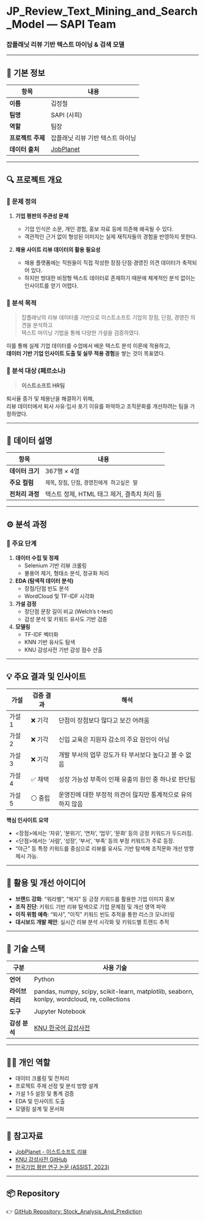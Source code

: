 # JP_Review_Text_Mining_and_Search_Model — SAPI Team
### 잡플래닛 리뷰 기반 텍스트 마이닝 & 검색 모델

---

## 📘 기본 정보

| 항목 | 내용 |
|------|------|
| **이름** | 김정철 |
| **팀명** | SAPI (사피) |
| **역할** | 팀장 |
| **프로젝트 주제** | 잡플래닛 리뷰 기반 텍스트 마이닝 |
| **데이터 출처** | [JobPlanet](https://www.jobplanet.co.kr/) |

---

## 🔍 프로젝트 개요

### 📌 문제 정의
1. **기업 평판의 주관성 문제**  
   - 기업 인식은 소문, 개인 경험, 홍보 자료 등에 의존해 왜곡될 수 있다.  
   - 객관적인 근거 없이 형성된 이미지는 실제 재직자들의 경험을 반영하지 못한다.  

2. **채용 사이트 리뷰 데이터의 활용 필요성**  
   - 채용 플랫폼에는 직원들이 직접 작성한 장점·단점·경영진 의견 데이터가 축적되어 있다.  
   - 하지만 방대한 비정형 텍스트 데이터로 존재하기 때문에 체계적인 분석 없이는 인사이트를 얻기 어렵다.  

### 🎯 분석 목적
> 잡플래닛의 리뷰 데이터를 기반으로 이스트소프트 기업의 장점, 단점, 경영진 의견을 분석하고  
> 텍스트 마이닝 기법을 통해 다양한 가설을 검증하였다.  

이를 통해 실제 기업 데이터를 수업에서 배운 텍스트 분석 이론에 적용하고,  
**데이터 기반 기업 인사이트 도출 및 실무 적용 경험**을 쌓는 것이 목표였다.

### 👥 분석 대상 (페르소나)
> **이스트소프트 HR팀**

퇴사율 증가 및 채용난을 해결하기 위해,  
리뷰 데이터에서 퇴사 사유·입사 포기 이유를 파악하고 조직문화를 개선하려는 팀을 가정하였다.

---

## 🧾 데이터 설명

| 항목 | 내용 |
|------|------|
| **데이터 크기** | 367행 × 4열 |
| **주요 컬럼** | `제목`, `장점`, `단점`, `경영진에게 하고싶은 말` |
| **전처리 과정** | 텍스트 정제, HTML 태그 제거, 결측치 처리 등 |

---

## ⚙️ 분석 과정

### 🧩 주요 단계
1. **데이터 수집 및 정제**
   - Selenium 기반 리뷰 크롤링
   - 불용어 제거, 형태소 분석, 정규화 처리
2. **EDA (탐색적 데이터 분석)**
   - 장점/단점 빈도 분석  
   - WordCloud 및 TF-IDF 시각화  
3. **가설 검정**
   - 장단점 문장 길이 비교 (Welch’s t-test)  
   - 감성 분석 및 키워드 유사도 기반 검증  
4. **모델링**
   - TF-IDF 벡터화  
   - KNN 기반 유사도 탐색  
   - KNU 감성사전 기반 감성 점수 산출  

---

## 💡 주요 결과 및 인사이트

| 가설 | 검증 결과 | 해석 |
|------|-------------|------|
| 가설 1 | ❌ 기각 | 단점이 장점보다 많다고 보긴 어려움 |
| 가설 2 | ❌ 기각 | 신입 교육은 지원자 감소의 주요 원인이 아님 |
| 가설 3 | ❌ 기각 | 개발 부서의 업무 강도가 타 부서보다 높다고 볼 수 없음 |
| 가설 4 | ✅ 채택 | 성장 가능성 부족이 인재 유출의 원인 중 하나로 판단됨 |
| 가설 5 | ⚪ 중립 | 운영진에 대한 부정적 의견이 많지만 통계적으로 유의하지 않음 |

**핵심 인사이트 요약**
- <장점>에서는 ‘자유’, ‘분위기’, ‘연차’, ‘업무’, ‘문화’ 등의 긍정 키워드가 두드러짐.  
- <단점>에서는 ‘사람’, ‘성장’, ‘부서’, ‘부족’ 등의 부정 키워드가 주로 등장.  
- “야근” 등 특정 키워드를 중심으로 리뷰를 유사도 기반 탐색해 조직문화 개선 방향 제시 가능.

---

## 🚀 활용 및 개선 아이디어

- **브랜드 강화**: “워라벨”, “복지” 등 긍정 키워드를 활용한 기업 이미지 홍보  
- **조직 진단**: 키워드 기반 리뷰 탐색으로 기업 문제점 및 개선 영역 파악  
- **이직 위험 예측**: “퇴사”, “이직” 키워드 빈도 추적을 통한 리스크 모니터링  
- **대시보드 개발 제안**: 실시간 리뷰 분석 시각화 및 키워드별 트렌드 추적  

---

## 🧰 기술 스택

| 구분 | 사용 기술 |
|------|------------|
| **언어** | Python |
| **라이브러리** | pandas, numpy, scipy, scikit-learn, matplotlib, seaborn, konlpy, wordcloud, re, collections |
| **도구** | Jupyter Notebook |
| **감성 분석** | [KNU 한국어 감성사전](https://github.com/park1200656/KnuSentiLex) |

---

## 🧑‍💻 개인 역할

- 데이터 크롤링 및 전처리  
- 프로젝트 주제 선정 및 분석 방향 설계  
- 가설 1·5 설정 및 통계 검증  
- EDA 및 인사이트 도출  
- 모델링 설계 및 문서화  

---

## 🔗 참고자료

- [JobPlanet - 이스트소프트 리뷰](https://www.jobplanet.co.kr/companies/58863/reviews/%EC%9D%B4%EC%8A%A4%ED%8A%B8%EC%86%8C%ED%94%84%ED%8A%B8)  
- [KNU 감성사전 GitHub](https://github.com/park1200656/KnuSentiLex)  
- [한국기업 평판 연구 논문 (ASSIST, 2023)](https://www.assist.ac.kr/Research/download/K-23-1-013-0921.pdf)  

---

## 📦 Repository

👉 [GitHub Repository: Stock_Analysis_And_Prediction](https://github.com/Kim-JeongCheol/Stock_Analysis_And_Prediction)
